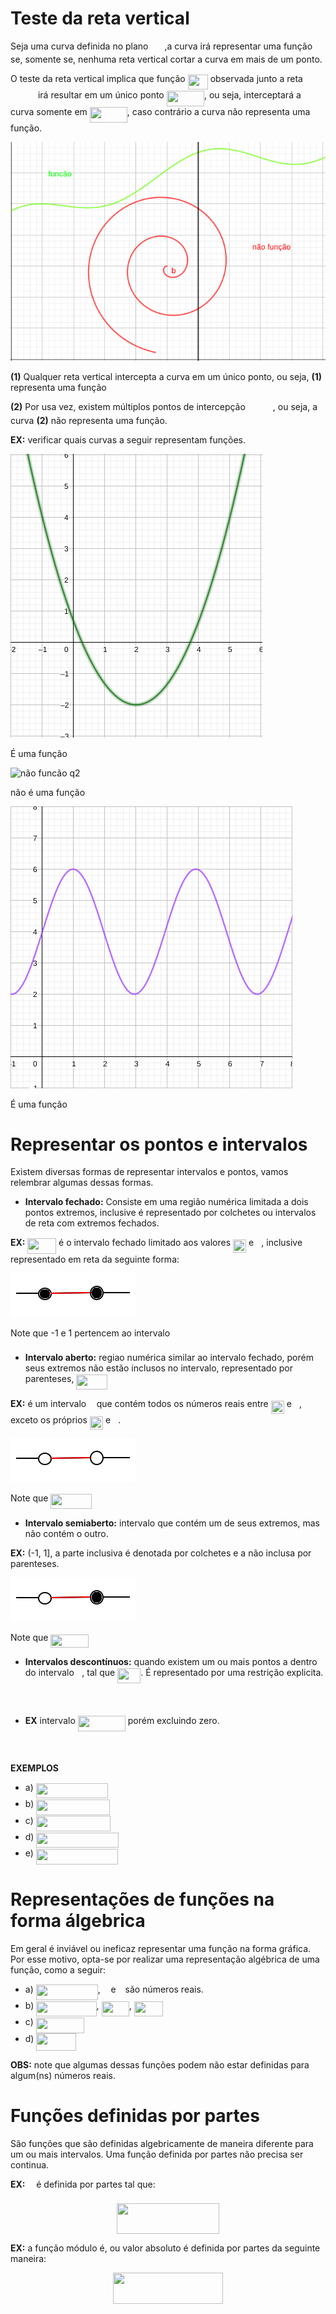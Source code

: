 ﻿# Teste da reta vertical


Seja uma curva definida no plano <img src="/funcoes/tex/332cc365a4987aacce0ead01b8bdcc0b.svg?invert_in_darkmode&sanitize=true" align=middle width=9.39498779999999pt height=14.15524440000002pt/> <img src="/funcoes/tex/deceeaf6940a8c7a5a02373728002b0f.svg?invert_in_darkmode&sanitize=true" align=middle width=8.649225749999989pt height=14.15524440000002pt/>,a curva irá representar uma função se, somente se, nenhuma reta vertical cortar a curva em mais de um ponto.

O teste da reta vertical implica que função <img src="/funcoes/tex/7997339883ac20f551e7f35efff0a2b9.svg?invert_in_darkmode&sanitize=true" align=middle width=31.99783454999999pt height=24.65753399999998pt/> observada junto a reta <img src="/funcoes/tex/4d74936f278565f42f4bb42d6534712a.svg?invert_in_darkmode&sanitize=true" align=middle width=40.001773349999986pt height=14.15524440000002pt/> irá resultar em um único ponto <img src="/funcoes/tex/dbece33aad924984c168d782149b08aa.svg?invert_in_darkmode&sanitize=true" align=middle width=60.264428399999986pt height=24.65753399999998pt/>, ou seja, interceptará a curva somente em <img src="/funcoes/tex/685f5d54a75f4c64262c684a65a5b3f3.svg?invert_in_darkmode&sanitize=true" align=middle width=60.07247069999999pt height=24.65753399999998pt/>, caso contrário a curva não representa uma função.

![função e não função](./res/funcao-nao-funcao.png)

**(1)** Qualquer reta vertical intercepta a curva em um único ponto, ou seja, **(1)** representa uma função

**(2)** Por usa vez, existem múltiplos pontos de intercepção <img src="/funcoes/tex/4d74936f278565f42f4bb42d6534712a.svg?invert_in_darkmode&sanitize=true" align=middle width=40.001773349999986pt height=14.15524440000002pt/>, ou seja, a curva **(2)** não representa uma função.

**EX:** verificar quais curvas a seguir representam funções.

![funcão q1](./res/funcao-q1.png)

É uma função

![não funcão q2](./res/funcao-q2.png)

não é uma função

![funcão q3](./res/funcao-q3.png)

É uma função

# Representar os pontos e intervalos

Existem diversas formas de representar intervalos e pontos, vamos relembrar algumas dessas formas.

- **Intervalo fechado:** Consiste em uma região numérica limitada a dois pontos extremos, inclusive é representado por colchetes ou intervalos de reta com extremos fechados.


**EX:** <img src="/funcoes/tex/43ca5ad9e1f094a31392f860ef481e5c.svg?invert_in_darkmode&sanitize=true" align=middle width=45.66218414999998pt height=24.65753399999998pt/> é o intervalo fechado limitado aos valores <img src="/funcoes/tex/e11a8cfcf953c683196d7a48677b2277.svg?invert_in_darkmode&sanitize=true" align=middle width=21.00464354999999pt height=21.18721440000001pt/> e <img src="/funcoes/tex/034d0a6be0424bffe9a6e7ac9236c0f5.svg?invert_in_darkmode&sanitize=true" align=middle width=8.219209349999991pt height=21.18721440000001pt/>, inclusive representado em reta da seguinte forma:

![intervalo fechado](./res/intervalo-fechado.png)

Note que -1 e 1 pertencem ao intervalo <img src="/funcoes/tex/21fd4e8eecd6bdf1a4d3d6bd1fb8d733.svg?invert_in_darkmode&sanitize=true" align=middle width=8.515988249999989pt height=22.465723500000017pt/>

- **Intervalo aberto:** regiao numérica similar ao intervalo fechado, porém seus extremos não estão inclusos no intervalo, representado por parenteses, <img src="/funcoes/tex/a91e9fd592317527078e69a240fb943b.svg?invert_in_darkmode&sanitize=true" align=middle width=49.31516864999999pt height=24.65753399999998pt/>

**EX:** é um intervalo <img src="/funcoes/tex/21fd4e8eecd6bdf1a4d3d6bd1fb8d733.svg?invert_in_darkmode&sanitize=true" align=middle width=8.515988249999989pt height=22.465723500000017pt/> que contém todos os números reais entre <img src="/funcoes/tex/e11a8cfcf953c683196d7a48677b2277.svg?invert_in_darkmode&sanitize=true" align=middle width=21.00464354999999pt height=21.18721440000001pt/> e <img src="/funcoes/tex/034d0a6be0424bffe9a6e7ac9236c0f5.svg?invert_in_darkmode&sanitize=true" align=middle width=8.219209349999991pt height=21.18721440000001pt/>, exceto os próprios <img src="/funcoes/tex/e11a8cfcf953c683196d7a48677b2277.svg?invert_in_darkmode&sanitize=true" align=middle width=21.00464354999999pt height=21.18721440000001pt/> e <img src="/funcoes/tex/034d0a6be0424bffe9a6e7ac9236c0f5.svg?invert_in_darkmode&sanitize=true" align=middle width=8.219209349999991pt height=21.18721440000001pt/>.

![intervalo aberto](./res/intervalo-aberto.png)

Note que <img src="/funcoes/tex/901ee5718186e518a0d7e86c047e39a2.svg?invert_in_darkmode&sanitize=true" align=middle width=65.13685859999998pt height=24.65753399999998pt/>

- **Intervalo semiaberto:** intervalo que contém um de seus extremos, mas não contém o outro.

**EX:** (-1, 1], a parte inclusiva é denotada por colchetes e a não inclusa por parenteses.

![intervalo semiaberto](./res/intervalo-semiaberto.png)

Note que <img src="/funcoes/tex/44ce3330089f7191cd7bef6bd4415856.svg?invert_in_darkmode&sanitize=true" align=middle width=60.53647049999998pt height=21.18721440000001pt/>

- **Intervalos descontínuos:** quando existem um ou mais pontos a dentro do intervalo <img src="/funcoes/tex/21fd4e8eecd6bdf1a4d3d6bd1fb8d733.svg?invert_in_darkmode&sanitize=true" align=middle width=8.515988249999989pt height=22.465723500000017pt/>, tal que <img src="/funcoes/tex/b367b5d485fefa1f6e6bd50c7d44dd4d.svg?invert_in_darkmode&sanitize=true" align=middle width=37.16308529999999pt height=24.65753399999998pt/>. É representado por uma restrição explicita.

<p align="center"><img src="/funcoes/tex/d129e833d03ecdf64bb63c7b1a41ad05.svg?invert_in_darkmode&sanitize=true" align=middle width=82.5700887pt height=16.438356pt/></p>

- **EX** intervalo <img src="/funcoes/tex/bdc6404d6359d3fbfa6ba9dede10b498.svg?invert_in_darkmode&sanitize=true" align=middle width=76.09577909999999pt height=24.65753399999998pt/> porém excluindo zero.

<p align="center"><img src="/funcoes/tex/f64c62fae29321d1c7d360391c7f7d59.svg?invert_in_darkmode&sanitize=true" align=middle width=135.68478pt height=16.438356pt/></p>

**EXEMPLOS**
- a) <img src="/funcoes/tex/ddc6dbce7a819f7f049fcc9e95c71d35.svg?invert_in_darkmode&sanitize=true" align=middle width=115.06849034999999pt height=24.65753399999998pt/> 
- b) <img src="/funcoes/tex/946abd3a6199623b2444284ef581a887.svg?invert_in_darkmode&sanitize=true" align=middle width=117.80814869999999pt height=24.65753399999998pt/>
- c) <img src="/funcoes/tex/fb7cf3bf0acc91c1ebd78a9a3e50441c.svg?invert_in_darkmode&sanitize=true" align=middle width=119.63464259999999pt height=24.65753399999998pt/>
- d) <img src="/funcoes/tex/d33fcdad5b791b2f53087e59bc69cbdf.svg?invert_in_darkmode&sanitize=true" align=middle width=131.5068777pt height=24.65753399999998pt/>
- e) <img src="/funcoes/tex/3d416c591ab27ca917373700c054c595.svg?invert_in_darkmode&sanitize=true" align=middle width=131.5068777pt height=24.65753399999998pt/>

# Representações de funções na forma álgebrica

Em geral é inviável ou ineficaz representar uma função na forma gráfica. Por esse motivo, opta-se por realizar uma representação algébrica de uma  função, como a seguir:

- a) <img src="/funcoes/tex/6477fd976d45225cd00900d9cdb46dc2.svg?invert_in_darkmode&sanitize=true" align=middle width=99.14559435pt height=24.65753399999998pt/>, <img src="/funcoes/tex/44bc9d542a92714cac84e01cbbb7fd61.svg?invert_in_darkmode&sanitize=true" align=middle width=8.68915409999999pt height=14.15524440000002pt/> e <img src="/funcoes/tex/4bdc8d9bcfb35e1c9bfb51fc69687dfc.svg?invert_in_darkmode&sanitize=true" align=middle width=7.054796099999991pt height=22.831056599999986pt/> são números reais.
- b) <img src="/funcoes/tex/d4ec2a664ce651be9c5e61180959ec16.svg?invert_in_darkmode&sanitize=true" align=middle width=96.27857414999998pt height=24.65753399999998pt/>, <img src="/funcoes/tex/fdffb403788d826e2a243e2c8c4b2fec.svg?invert_in_darkmode&sanitize=true" align=middle width=44.18957399999999pt height=24.65753399999998pt/>, <img src="/funcoes/tex/77e8e5d6eb5394cbcbd5c84cadd61253.svg?invert_in_darkmode&sanitize=true" align=middle width=45.92478659999999pt height=24.65753399999998pt/>
- c) <img src="/funcoes/tex/8720af84d6806742d6d7f30ce5853587.svg?invert_in_darkmode&sanitize=true" align=middle width=77.00912505pt height=24.995338500000003pt/>
- d) <img src="/funcoes/tex/bed39cc142caec73dd26ebf7cb3356a7.svg?invert_in_darkmode&sanitize=true" align=middle width=63.342435749999986pt height=27.77565449999998pt/>

**OBS:** note que algumas dessas funções podem não estar definidas para algum(ns) números reais.

# Funções definidas por partes

São funções que são definidas algebricamente de maneira diferente para um ou mais intervalos. Uma função definida por partes não precisa ser continua.

**EX:** <img src="/funcoes/tex/190083ef7a1625fbc75f243cffb9c96d.svg?invert_in_darkmode&sanitize=true" align=middle width=9.81741584999999pt height=22.831056599999986pt/> é definida por partes tal que:

<p align="center"><img src="/funcoes/tex/9b39804533886b13966476a52235440b.svg?invert_in_darkmode&sanitize=true" align=middle width=164.48605965pt height=49.315569599999996pt/></p>

**EX:** a função módulo é, ou valor absoluto é definida por partes da seguinte maneira:

<p align="center"><img src="/funcoes/tex/47809e47f6a810f60665692b0ecd1fa7.svg?invert_in_darkmode&sanitize=true" align=middle width=176.6207256pt height=49.315569599999996pt/></p>

